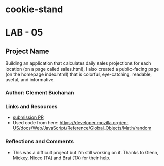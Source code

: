 # cookie-stand
# LAB - 05

## Project Name

Building an application that calculates daily sales projections for each location (on a page called sales.html), I also created a public-facing page (on the homepage index.html) that is colorful, eye-catching, readable, useful, and informative.

### Author: Clement Buchanan

### Links and Resources
* [submission PR](https://github.com/ClementBuchanan/cookie-stand.git)
* Used code from here: https://developer.mozilla.org/en-US/docs/Web/JavaScript/Reference/Global_Objects/Math/random

### Reflections and Comments
* This was a difficult project but I'm still working on it. Thanks to Glenn, Mickey, Nicco (TA) and Brai (TA) for their help.
